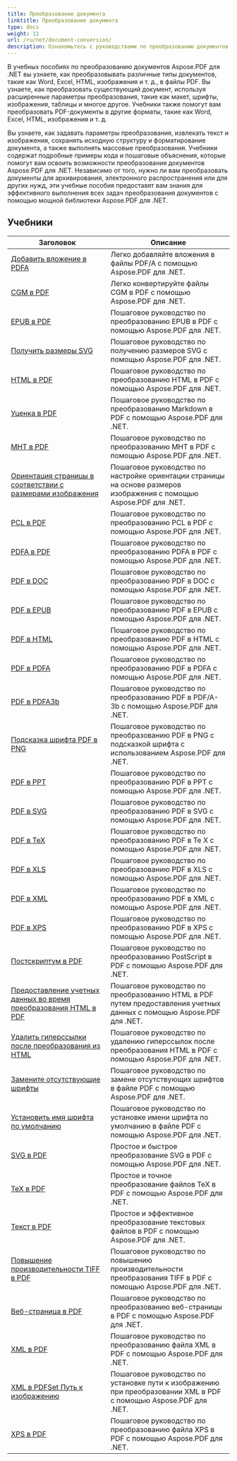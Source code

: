 ```yaml
---
title: Преобразование документа
linktitle: Преобразование документа
type: docs
weight: 11
url: /ru/net/document-conversion/
description: Ознакомьтесь с руководствами по преобразованию документов с помощью Aspose.PDF для .NET. Легко конвертируйте файлы в разные форматы.
---
```

В учебных пособиях по преобразованию документов Aspose.PDF для .NET вы узнаете, как преобразовывать различные типы документов, такие как Word, Excel, HTML, изображения и т. д., в файлы PDF. Вы узнаете, как преобразовать существующий документ, используя расширенные параметры преобразования, такие как макет, шрифты, изображения, таблицы и многое другое. Учебники также помогут вам преобразовать PDF-документы в другие форматы, такие как Word, Excel, HTML, изображения и т. д. 

Вы узнаете, как задавать параметры преобразования, извлекать текст и изображения, сохранять исходную структуру и форматирование документа, а также выполнять массовые преобразования. Учебники содержат подробные примеры кода и пошаговые объяснения, которые помогут вам освоить возможности преобразования документов Aspose.PDF для .NET. Независимо от того, нужно ли вам преобразовать документы для архивирования, электронного распространения или для других нужд, эти учебные пособия предоставят вам знания для эффективного выполнения всех задач преобразования документов с помощью мощной библиотеки Aspose.PDF для .NET.

## Учебники
| Заголовок | Описание |
| --- | --- | 
| [Добавить вложение в PDFA](./add-attachment-to-pdfa/) | Легко добавляйте вложения в файлы PDF/A с помощью Aspose.PDF для .NET. |  
| [CGM в PDF](./cgm-to-pdf/) | Легко конвертируйте файлы CGM в PDF с помощью Aspose.PDF для .NET. |  
| [EPUB в PDF](./epub-to-pdf/) | Пошаговое руководство по преобразованию EPUB в PDF с помощью Aspose.PDF для .NET. |  
| [Получить размеры SVG](./get-svg-dimensions/) | Пошаговое руководство по получению размеров SVG с помощью Aspose.PDF для .NET. |  
| [HTML в PDF](./html-to-pdf/) | Пошаговое руководство по преобразованию HTML в PDF с помощью Aspose.PDF для .NET. |  
| [Уценка в PDF](./markdown-to-pdf/) | Пошаговое руководство по преобразованию Markdown в PDF с помощью Aspose.PDF для .NET. |  
| [MHT в PDF](./mht-to-pdf/) | Пошаговое руководство по преобразованию MHT в PDF с помощью Aspose.PDF для .NET. |  
| [Ориентация страницы в соответствии с размерами изображения](./page-orientation-according-image-dimensions/) | Пошаговое руководство по настройке ориентации страницы на основе размеров изображения с помощью Aspose.PDF для .NET. |  
| [PCL в PDF](./pcl-to-pdf/) | Пошаговое руководство по преобразованию PCL в PDF с помощью Aspose.PDF для .NET. |  
| [PDFA в PDF](./pdfa-to-pdf/) | Пошаговое руководство по преобразованию PDFA в PDF с помощью Aspose.PDF для .NET. |  
| [PDF в DOC](./pdf-to-doc/) | Пошаговое руководство по преобразованию PDF в DOC с помощью Aspose.PDF для .NET.  |  
| [PDF в EPUB](./pdf-to-epub/) | Пошаговое руководство по преобразованию PDF в EPUB с помощью Aspose.PDF для .NET. |  
| [PDF в HTML](./pdf-to-html/) | Пошаговое руководство по преобразованию PDF в HTML с помощью Aspose.PDF для .NET. |  
| [PDF в PDFA](./pdf-to-pdfa/) | Пошаговое руководство по преобразованию PDF в PDFA с помощью Aspose.PDF для .NET. |  
| [PDF в PDFA3b](./pdf-to-pdfa3b/) | Пошаговое руководство по преобразованию PDF в PDF/A-3b с помощью Aspose.PDF для .NET. |  
| [Подсказка шрифта PDF в PNG](./pdf-to-png-font-hinting/) | Пошаговое руководство по преобразованию PDF в PNG с подсказкой шрифта с использованием Aspose.PDF для .NET. |  
| [PDF в PPT](./pdf-to-ppt/) | Пошаговое руководство по преобразованию PDF в PPT с помощью Aspose.PDF для .NET. |  
| [PDF в SVG](./pdf-to-svg/) | Пошаговое руководство по преобразованию PDF в SVG с помощью Aspose.PDF для .NET. |  
| [PDF в TeX](./pdf-to-tex/) | Пошаговое руководство по преобразованию PDF в Te X с помощью Aspose.PDF для .NET. |  
| [PDF в XLS](./pdf-to-xls/) | Пошаговое руководство по преобразованию PDF в XLS с помощью Aspose.PDF для .NET. |  
| [PDF в XML](./pdf-to-xml/) | Пошаговое руководство по преобразованию PDF в XML с помощью Aspose.PDF для .NET. |  
| [PDF в XPS](./pdf-to-xps/) | Пошаговое руководство по преобразованию PDF в XPS с помощью Aspose.PDF для .NET. |  
| [Постскриптум в PDF](./postscript-to-pdf/) | Пошаговое руководство по преобразованию PostScript в PDF с помощью Aspose.PDF для .NET. |  
| [Предоставление учетных данных во время преобразования HTML в PDF](./provide-credentials-during-html-to-pdf/) | Пошаговое руководство по преобразованию HTML в PDF путем предоставления учетных данных с помощью Aspose.PDF для .NET. |  
| [Удалить гиперссылки после преобразования из HTML](./remove-hyperlinks-after-converting-from-html/) | Пошаговое руководство по удалению гиперссылок после преобразования HTML в PDF с помощью Aspose.PDF для .NET. |  
| [Замените отсутствующие шрифты](./replace-missing-fonts/) | Пошаговое руководство по замене отсутствующих шрифтов в файле PDF с помощью Aspose.PDF для .NET. |  
| [Установить имя шрифта по умолчанию](./set-default-font-name/) | Пошаговое руководство по установке имени шрифта по умолчанию в файле PDF с помощью Aspose.PDF для .NET. |  
| [SVG в PDF](./svg-to-pdf/) | Простое и быстрое преобразование SVG в PDF с помощью Aspose.PDF для .NET. |  
| [TeX в PDF](./tex-to-pdf/) | Простое и точное преобразование файлов TeX в PDF с помощью Aspose.PDF для .NET. |  
| [Текст в PDF](./text-to-pdf/) | Простое и эффективное преобразование текстовых файлов в PDF с помощью Aspose.PDF для .NET. |  
| [Повышение производительности TIFF в PDF](./tiff-to-pdf-performance-improvement/) | Пошаговое руководство по повышению производительности преобразования TIFF в PDF с помощью Aspose.PDF для .NET. |  
| [Веб-страница в PDF](./web-page-to-pdf/) | Пошаговое руководство по преобразованию веб-страницы в PDF с помощью Aspose.PDF для .NET. |  
| [XML в PDF](./xml-to-pdf/) | Пошаговое руководство по преобразованию файла XML в PDF с помощью Aspose.PDF для .NET. |  
| [XML в PDFSet Путь к изображению](./xml-to-pdfset-image-path/) | Пошаговое руководство по установке пути к изображению при преобразовании XML в PDF с помощью Aspose.PDF для .NET. |  
| [XPS в PDF](./xps-to-pdf/) | Пошаговое руководство по преобразованию файла XPS в PDF с помощью Aspose.PDF для .NET. |  